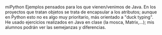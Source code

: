 miPython
Ejemplos pensados para los que vienen/venimos de Java. En los proyectos que tratan objetos se trata de encapsular a los atributos; aunque en Python esto no es algo muy prioritario, más orientado a "duck typing". He usado ejercicios realizados en Java en clase (la mosca, Matrix,...); mis alumnos podrán ver las semejanzas y diferencias.
